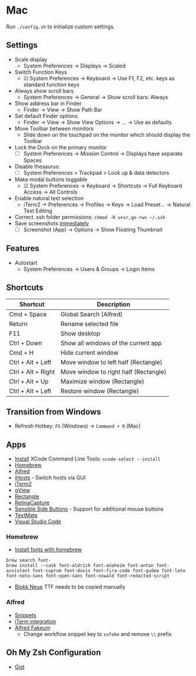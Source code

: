 # Mac

Run `./config.sh` to initialize custom settings.

## Settings

- Scale display
  - System Preferences → Displays → Scaled
- Switch Function Keys
  - ☑ System Preferences → Keyboard → Use F1, F2, etc. keys as standard function keys
- Always show scroll bars
  - System Preferences → General → Show scroll bars: Always
- Show address bar in Finder
  - Finder → View → Show Path Bar
- Set default Finder options
  - Finder → View → Show View Options → ... → Use as defaults
- Move Toolbar between monitors
  - Slide down on the touchpad on the monitor which should display the Toolbar
- Lock the Dock on the primary monitor
  - ☐ System Preferences → Mission Control → Displays have separate Spaces
- Disable thesaurus:
  - ☐ System Preferences > Trackpad > Look up & data detectors
- Make modal buttons toggable
  - ☑ System Preferences → Keyboard → Shortcuts → Full Keyboard Access → All Controls
- Enable natural text selection
  - iTerm2 → Preferences → Profiles → Keys → Load Preset... → Natural Text Editing
- Correct .ssh folder permissions: `chmod -R u+xr,go-rwx ~/.ssh`
- Save screenshots [immediately](https://osxdaily.com/2019/08/02/disable-screenshot-thumbnail-preview-mac/)
  - ☐ Screenshot (App) → Options → Show Floating Thumbnail

## Features

- Autostart
  - System Preferences → Users & Groups → Login Items

## Shortcuts

| Shortcut           | Description                           |
| ------------------ | ------------------------------------- |
| Cmd + Space        | Global Search (Alfred)                |
| Return             | Rename selected file                  |
| F11                | Show desktop                          |
| Ctrl + Down        | Show all windows of the current app   |
| Cmd + H            | Hide current window                   |
| Ctrl + Alt + Left  | Move window to left half (Rectangle)  |
| Ctrl + Alt + Right | Move window to right half (Rectangle) |
| Ctrl + Alt + Up    | Maximize window (Rectangle)           |
| Ctrl + Alt + Left  | Restore window (Rectangle)            |

## Transition from Windows

- Refresh Hotkey: `F5` (Windows) → `Command + R` (Mac)

## Apps

- [Install](https://www.ics.uci.edu/~pattis/common/handouts/macmingweclipse/allexperimental/macxcodecommandlinetools.html) XCode Command Line Tools: `xcode-select --install`
- [Homebrew](https://brew.sh/)
- [Alfred](https://www.alfredapp.com/)
- [iHosts](https://apps.apple.com/us/app/ihosts-etc-hosts-editor/id1102004240) - Switch hosts via GUI
- [iTerm2](https://www.iterm2.com/downloads.html)
- [qView](https://interversehq.com/qview/)
- [Rectangle](https://github.com/rxhanson/Rectangle)
- [RetinaCapture](https://www.retinacapture.com/)
- [Sensible Side Buttons](https://sensible-side-buttons.archagon.net/) - Support for additional mouse buttons
- [TextMate](https://macromates.com/)
- [Visual Studio Code](https://code.visualstudio.com/Download)

### Homebrew

- [Install fonts with homebrew](https://changelog.com/posts/you-can-install-fonts-with-homebrew)

```
brew search font-
brew install --cask font-aldrich font-anaheim font-anton font-assistant font-cuprum font-dosis font-fira-code font-gudea font-lato font-noto-sans font-open-sans font-oswald font-redacted-script
```

- [Blokk Neue](https://github.com/los-gordos/BLOKK) TTF needs to be copied manually

### Alfred

- [Snippets](../cheat-sheets/snippets.md)
- [iTerm integration](https://github.com/vitorgalvao/custom-alfred-iterm-scripts)
- [Alfred Fakeum](https://github.com/deanishe/alfred-fakeum)
  - Change workflow snippet key to `xxfake` and remove `\\` prefix

## Oh My Zsh Configuration

- [Gist](https://gist.github.com/kevin-smets/8568070)
